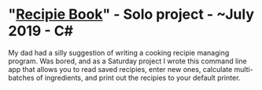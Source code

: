 # "[Recipie Book](https://github.com/TheUbMunster/portfolio-code-snippets/tree/main/Recipie%20Book)" - Solo project - ~July 2019 - C#
My dad had a silly suggestion of writing a cooking recipie managing program. Was bored, and as a Saturday project I wrote this command line app that allows you to
read saved recipies, enter new ones, calculate multi-batches of ingredients, and print out the recipies to your default printer.